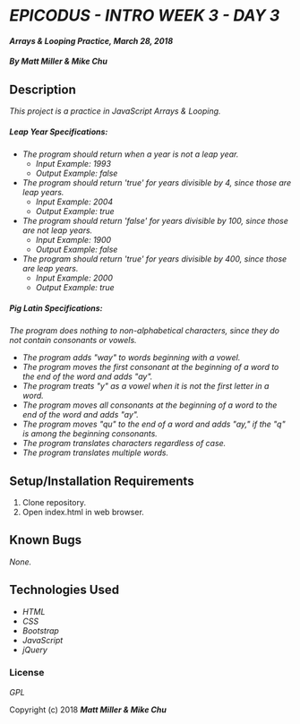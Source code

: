 # _EPICODUS - INTRO WEEK 3 - DAY 3_

#### _Arrays & Looping Practice, March 28, 2018_

#### _By Matt Miller & Mike Chu_

## Description

_This project is a practice in JavaScript Arrays & Looping._

##### Leap Year Specifications:

* _The program should return when a year is not a leap year._
  * _Input Example: 1993_
  * _Output Example: false_
* _The program should return 'true' for years divisible by 4, since those are leap years._
  * _Input Example: 2004_
  * _Output Example: true_
* _The program should return 'false' for years divisible by 100, since those are not leap years._
  * _Input Example: 1900_
  * _Output Example: false_
* _The program should return 'true' for years divisible by 400, since those are leap years._
  * _Input Example: 2000_
  * _Output Example: true_

##### Pig Latin Specifications:

  _The program does nothing to non-alphabetical characters, since they do not contain consonants or vowels._
 * _The program adds "way" to words beginning with a vowel._
 * _The program moves the first consonant at the beginning of a word to the end of the word and adds "ay"._
 * _The program treats "y" as a vowel when it is not the first letter in a word._
 * _The program moves all consonants at the beginning of a word to the end of the word and adds "ay"._
 * _The program moves "qu" to the end of a word and adds "ay," if the "q" is among the beginning consonants._
 * _The program translates characters regardless of case._
 * _The program translates multiple words._

## Setup/Installation Requirements

1. Clone repository.
2. Open index.html in web browser.

## Known Bugs

_None._

## Technologies Used

* _HTML_
* _CSS_
* _Bootstrap_
* _JavaScript_
* _jQuery_


### License

*GPL*

Copyright (c) 2018 **_Matt Miller & Mike Chu_**
